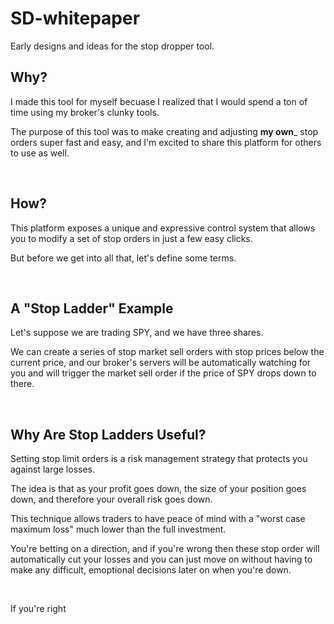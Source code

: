 # SD-whitepaper

Early designs and ideas for the stop dropper tool.


## Why?

I made this tool for myself becuase I realized that I would spend a ton of time using my broker's clunky tools.

The purpose of this tool was to make creating and adjusting __my own___ stop orders super fast and easy, and I'm excited to share this platform for others to use as well.

<br/>

## How?

This platform exposes a unique and expressive control system that allows you to modify a set of stop orders in just a few easy clicks.

But before we get into all that, let's define some terms.

<br>

## A "Stop Ladder" Example

Let's suppose we are trading SPY, and we have three shares.

We can create a series of stop market sell orders with stop prices below the current price, and our broker's servers will be automatically watching for you and will trigger the market sell order if the price of SPY drops down to there.

<br/>

## Why Are Stop Ladders Useful?

Setting stop limit orders is a risk management strategy that protects you against large losses.

The idea is that as your profit goes down, the size of your position goes down, and therefore your overall risk goes down.

This technique allows traders to have peace of mind with a "worst case maximum loss" much lower than the full investment.

You're betting on a direction, and if you're wrong then these stop order will automatically cut your losses and you can just move on without having to make any difficult, emoptional decisions later on when you're down.

<br/>

If you're right


